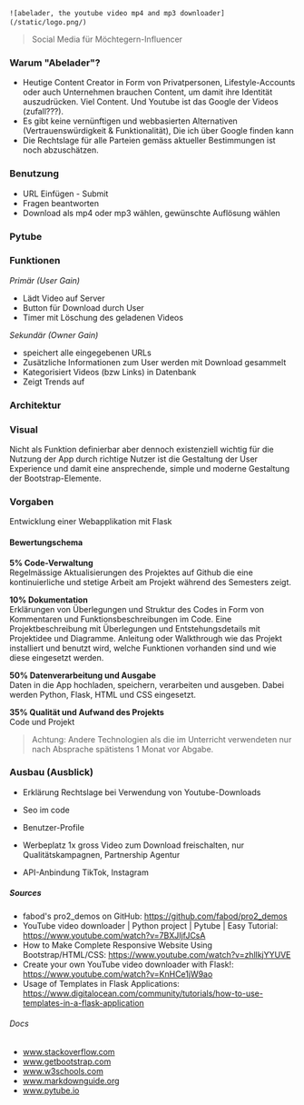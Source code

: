 
    ![abelader, the youtube video mp4 and mp3 downloader](/static/logo.png/)

> Social Media für Möchtegern-Influencer

### Warum "Abelader"?

- Heutige Content Creator in Form von Privatpersonen, Lifestyle-Accounts oder auch Unternehmen 
brauchen Content, um damit ihre Identität auszudrücken. Viel Content. Und Youtube ist das Google 
der Videos (zufall???).
- Es gibt keine vernünftigen und webbasierten Alternativen (Vertrauenswürdigkeit & Funktionalität),
Die ich über Google finden kann
- Die Rechtslage für alle Parteien gemäss aktueller Bestimmungen ist noch abzuschätzen.

### Benutzung

- URL Einfügen - Submit
- Fragen beantworten
- Download als mp4 oder mp3 wählen, gewünschte Auflösung wählen

### Pytube


### Funktionen

*Primär (User Gain)*
- Lädt Video auf Server
- Button für Download durch User
- Timer mit Löschung des geladenen Videos

*Sekundär (Owner Gain)*
- speichert alle eingegebenen URLs
- Zusätzliche Informationen zum User werden mit Download gesammelt
- Kategorisiert Videos (bzw Links) in Datenbank
- Zeigt Trends auf

### Architektur


### Visual

Nicht als Funktion definierbar aber dennoch existenziell wichtig für die Nutzung 
der App durch richtige Nutzer ist die Gestaltung der User Experience und damit 
eine ansprechende, simple und moderne Gestaltung der Bootstrap-Elemente.

### Vorgaben

Entwicklung einer Webapplikation mit Flask


#### Bewertungschema

**5% Code-Verwaltung**
<br>Regelmässige Aktualisierungen des Projektes auf Github die eine kontinuierliche und stetige Arbeit am Projekt während des Semesters zeigt.

**10% Dokumentation**
<br>Erklärungen von Überlegungen und Struktur des Codes in Form von Kommentaren und Funktionsbeschreibungen im Code. Eine Projektbeschreibung mit Überlegungen und Entstehungsdetails mit Projektidee und Diagramme. Anleitung oder Walkthrough wie das Projekt installiert und benutzt wird, welche Funktionen vorhanden sind und wie diese eingesetzt werden.

**50% Datenverarbeitung und Ausgabe**
<br>Daten in die App hochladen, speichern, verarbeiten und ausgeben. Dabei werden Python, Flask, HTML und CSS eingesetzt.

**35% Qualität und Aufwand des Projekts**
<br>Code und Projekt


>Achtung: Andere Technologien als die im Unterricht verwendeten nur nach Absprache spätistens 1 Monat vor Abgabe.

### Ausbau (Ausblick)

- Erklärung Rechtslage bei Verwendung von Youtube-Downloads

- Seo im code

- Benutzer-Profile

- Werbeplatz 1x gross Video zum Download freischalten, nur Qualitätskampagnen, Partnership Agentur

- API-Anbindung TikTok, Instagram


##### Sources
- fabod's pro2_demos on GitHub: https://github.com/fabod/pro2_demos
- YouTube video downloader | Python project | Pytube | Easy Tutorial: https://www.youtube.com/watch?v=7BXJIjfJCsA
- How to Make Complete Responsive Website Using Bootstrap/HTML/CSS: https://www.youtube.com/watch?v=zhllkjYYUVE
- Create your own YouTube video downloader with Flask!: https://www.youtube.com/watch?v=KnHCe1jW9ao
- Usage of Templates in Flask Applications: https://www.digitalocean.com/community/tutorials/how-to-use-templates-in-a-flask-application

###### Docs
- www.stackoverflow.com
- www.getbootstrap.com
- www.w3schools.com
- www.markdownguide.org
- www.pytube.io
